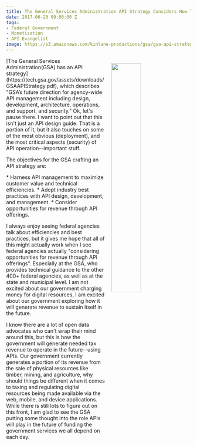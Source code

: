 ```yaml
---
title: The General Services Administration API Strategy Considers How To Generate Revenue
date: 2017-06-20 09:00:00 Z
tags:
- Federal Government
- Monetization
- API Evangelist
image: https://s3.amazonaws.com/kinlane-productions/gsa/gsa-api-strategy-diagram.pngg
---
```


<p><img src="https://s3.amazonaws.com/kinlane-productions/gsa/gsa-api-strategy-diagram.png" align="right" width="40%" style="padding: 15px;" /></p>[The General Services Administration(GSA) has an API strategy](https://tech.gsa.gov/assets/downloads/GSAAPIStrategy.pdf), which describes "GSA’s future direction for agency­-wide API management including design, development, architecture, operations, and support, and security." Ok, let's pause there. I want to point out that this isn't just an API design guide. That is a portion of it, but it also touches on some of the most obvious (deployment), and the most critical aspects (security) of API operation--important stuff.

The objectives for the GSA crafting an API strategy are:

­* Harness API management to maximize customer value and technical efficiencies.
­* Adopt industry best practices with API design, development, and management.
­* Consider opportunities for revenue through API offerings.

I always enjoy seeing federal agencies talk about efficiencies and best practices, but it gives me hope that all of this might actually work when I see federal agencies actually "considering opportunities for revenue through API offerings". Especially at the GSA, who provides technical guidance to the other 400+ federal agencies, as well as at the state and municipal level. I am not excited about our government charging money for digital resources, I am excited about our government exploring how it will generate revenue to sustain itself in the future.

I know there are a lot of open data advocates who can't wrap their mind around this, but this is how the government will generate needed tax revenue to operate in the future--using APIs. Our government currently generates a portion of its revenue from the sale of physical resources like timber, mining, and agriculture, why should things be different when it comes to taxing and regulating digital resources being made available via the web, mobile, and device applications. While there is still lots to figure out on this front, I am glad to see the GSA putting some thought into the role APIs will play in the future of funding the government services we all depend on each day.
